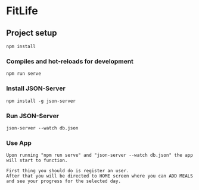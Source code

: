 # FitLife

## Project setup

```
npm install
```

### Compiles and hot-reloads for development

```
npm run serve
```

### Install JSON-Server

```
npm install -g json-server
```

### Run JSON-Server

```
json-server --watch db.json
```

### Use App

```
Upon running "npm run serve" and "json-server --watch db.json" the app will start to function.

First thing you should do is register an user.
After that you will be directed to HOME screen where you can ADD MEALS and see your progress for the selected day.


```

